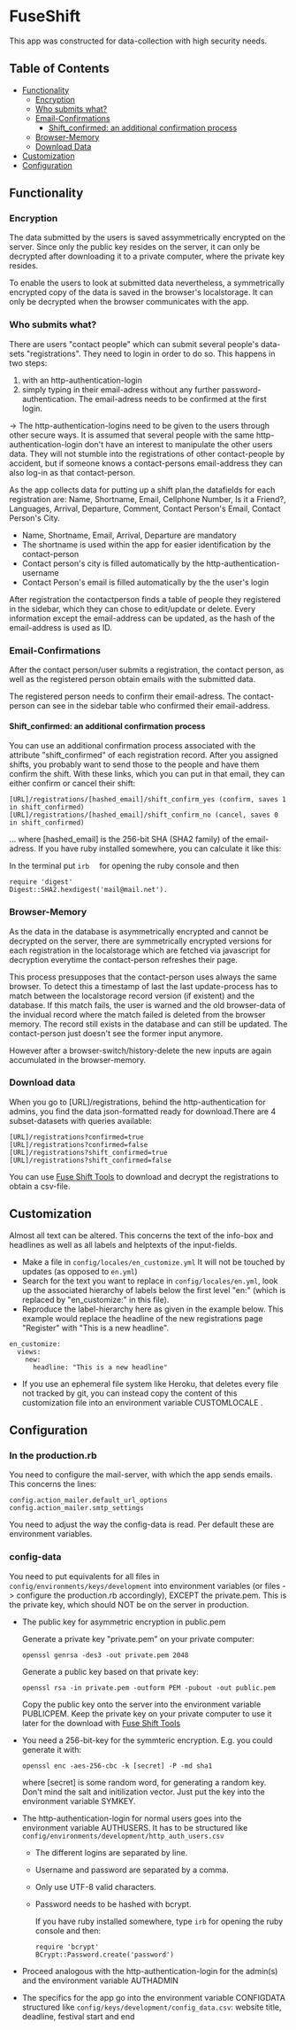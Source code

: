 # FuseShift

This app was constructed for data-collection with high security needs.

## Table of Contents
* [Functionality](#functionality)
  * [Encryption](#encryption)
  * [Who submits what?](#who-submits-what)
  * [Email-Confirmations](#email-confirmations)
    * [Shift_confirmed: an additional confirmation process](#shift_confirmed-an-additional-confirmation-process)
  * [Browser-Memory](#browser-memory)
  * [Download Data](#download-data)
* [Customization](#customization)
* [Configuration](#configuration)

## Functionality

### Encryption
The data submitted by the users is saved assymmetrically encrypted on the server. Since only the public key resides on the server, it can only be decrypted after downloading it to a private computer, where the private key resides.

To enable the users to look at submitted data nevertheless, a symmetrically encrypted copy of the data is saved in the browser's localstorage. It can only be decrypted when the browser communicates with the app.

### Who submits what?

There are users "contact people" which can submit several people's data-sets "registrations". They need to login in order to do so. This happens in two steps:
1. with an http-authentication-login
2. simply typing in their email-adress without any further password-authentication. The email-adress needs to be confirmed at the first login.

-> The http-authentication-logins need to be given to the users through other secure ways. It is assumed that several people with the same http-authentication-login don't have an interest to manipulate the other users data. They will not stumble into the registrations of other contact-people by accident, but if someone knows a contact-persons email-address they can also log-in as that contact-person.

As the app collects data for putting up a shift plan,the datafields for each registration are: Name, Shortname, Email, Cellphone Number, Is it a Friend?, Languages, Arrival, Departure, Comment, Contact Person's Email, Contact Person's City.
- Name, Shortname, Email, Arrival, Departure are mandatory
- The shortname is used within the app for easier identification by the contact-person
- Contact person's city is filled automatically by the http-authentication-username
- Contact Person's email is filled automatically by the the user's login

After registration the contactperson finds a table of people they registered in the sidebar, which they can chose to edit/update or delete. Every information except the email-address can be updated, as the hash of the email-address is used as ID.

### Email-Confirmations
After the contact person/user submits a registration, the contact person, as well as the registered person obtain emails with the submitted data. 

The registered person needs to confirm their email-adress. The contact-person can see in the sidebar table who confirmed their email-address.

#### Shift_confirmed: an additional confirmation process
You can use an additional confirmation process associated with the attribute "shift_confirmed" of each registration record. After you assigned shifts, you probably want to send those to the people and have them confirm the shift. With these links, which you can put in that email, they can either confirm or cancel their shift:
```
[URL]/registrations/[hashed_email]/shift_confirm_yes (confirm, saves 1 in shift_confirmed)
[URL]/registrations/[hashed_email]/shift_confirm_no (cancel, saves 0 in shift_confirmed)
```
... where [hashed_email] is the 256-bit SHA (SHA2 family) of the email-adress. If you have ruby installed somewhere, you can calculate it like this:

In the terminal put   ```irb  ``` for opening the ruby console and then
```
require 'digest'
Digest::SHA2.hexdigest('mail@mail.net').
```
### Browser-Memory

As the data in the database is asymmetrically encrypted and cannot be decrypted on the server, there are symmetrically encrypted versions for each registration in the localstorage which are fetched via javascript for decryption everytime the contact-person refreshes their page.

This process presupposes that the contact-person uses always the same browser. To detect this a timestamp of last the last update-process has to match between the localstorage record version (if existent) and the database. If this match fails, the user is warned and the old browser-data of the invidual record where the match failed is deleted from the browser memory. The record still exists in the database and can still be updated. The contact-person just doesn't see the former input anymore.

However after a browser-switch/history-delete the new inputs are again accumulated in the browser-memory.

### Download data

When you go to [URL]/registrations, behind the http-authentication for admins, you find the data json-formatted ready for download.There are 4 subset-datasets with queries available:

```
[URL]/registrations?confirmed=true
[URL]/registrations?confirmed=false
[URL]/registrations?shift_confirmed=true
[URL]/registrations?shift_confirmed=false
```

You can use [Fuse Shift Tools](https://github.com/magicjascha/fuse_shift_tools) to download and decrypt the registrations to obtain a csv-file.


## Customization
Almost all text can be altered. This concerns the text of the info-box and headlines as well as all labels and helptexts of the input-fields.

- Make a file in ```config/locales/en_customize.yml```
  It will not be touched by updates (as opposed to ```en.yml```)
- Search for the text you want to replace in ```config/locales/en.yml```, look up the associated hierarchy of labels below the first level "en:" (which is replaced by "en_customize:" in this file).
- Reproduce the label-hierarchy here as given in the example below. This example would replace the headline of the new registrations page "Register" with "This is a new headline".
```
en_customize:
  views:
    new:
      headline: "This is a new headline"
```
- If you use an ephemeral file system like Heroku, that deletes every file not tracked by git, you can instead copy the content of this customization file into an environment variable CUSTOMLOCALE .


## Configuration
### In the production.rb

You need to configure the mail-server, with which the app sends emails. This concerns the lines:
  ```
  config.action_mailer.default_url_options
  config.action_mailer.smtp_settings
  ```
You need to adjust the way the config-data is read. Per default these are environment variables.

### config-data
You need to put equivalents for all files in ```config/environments/keys/development``` into environment variables (or files -> configure the production.rb accordingly), EXCEPT the private.pem. This is the private key, which should NOT be on the server in production.

* The public key for asymmetric encryption in public.pem

  Generate a private key "private.pem" on your private computer:
  ```
  openssl genrsa -des3 -out private.pem 2048
  ```
  Generate a public key based on that private key:
  ```
  openssl rsa -in private.pem -outform PEM -pubout -out public.pem
  ```
  Copy the public key onto the server into the environment variable PUBLICPEM.
  Keep the private key on your private computer to use it later for the download with [Fuse Shift Tools](https://github.com/magicjascha/fuse_shift_tools)


* You need a 256-bit-key for the symmteric encryption. E.g. you could generate it with:
  ```
  openssl enc -aes-256-cbc -k [secret] -P -md sha1
  ```
  where [secret] is some random word, for generating a random key. Don't mind the salt and initilization vector. Just put the key into the environment variable SYMKEY.

* The http-authentication-login for normal users goes into the environment variable AUTHUSERS. It has to be structured like ```config/environments/development/http_auth_users.csv```

  * The different logins are separated by line.
  * Username and password are separated by a comma.
  * Only use UTF-8 valid characters.
  * Password needs to be hashed with bcrypt.
  
    If you have ruby installed somewhere, type ```irb``` for opening the ruby console and then:
      ```
      require 'bcrypt'
      BCrypt::Password.create('password')
      ```

* Proceed analogous with the http-authentication-login for the admin(s) and the environment variable AUTHADMIN

* The specifics for the app go into the environment variable CONFIGDATA structured like ```config/keys/development/config_data.csv```: website title, deadline, festival start and end
